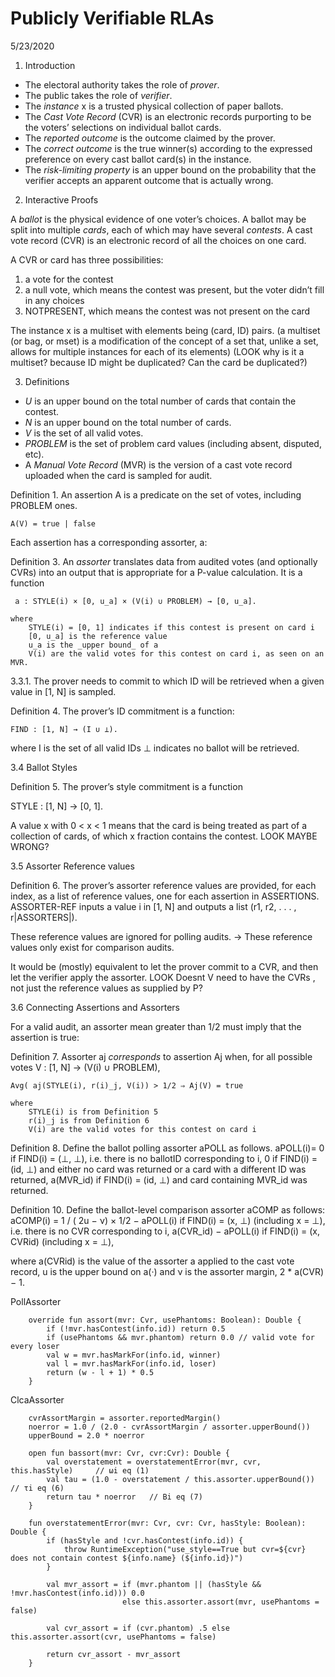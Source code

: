 # Publicly Verifiable RLAs
5/23/2020

1. Introduction

* The electoral authority takes the role of _prover_.
* The public takes the role of _verifier_.
* The _instance_ x is a trusted physical collection of paper ballots.
* The _Cast Vote Record_ (CVR) is an electronic records purporting to be the voters’ selections on individual ballot cards.
* The _reported outcome_ is the outcome claimed by the prover. 
* The _correct outcome_ is the true winner(s) according to the expressed preference on every cast ballot card(s) in the instance.
* The _risk-limiting property_ is an upper bound on the probability that the verifier accepts an apparent outcome that
is actually wrong.


2. Interactive Proofs

A _ballot_ is the physical evidence of one voter’s choices. A ballot may be split into multiple _cards_, each of which 
may have several _contests_. A cast vote record (CVR) is an electronic record of all the choices on one card. 

A CVR or card has three possibilities:

1. a vote for the contest 
2. a null vote, which means the contest was present, but the voter didn’t fill in any choices 
3. NOTPRESENT, which means the contest was not present on the card

The instance x is a multiset with elements being (card, ID) pairs.
(a multiset (or bag, or mset) is a modification of the concept of a set that, unlike a set, allows for multiple instances for each of its elements)
(LOOK why is it a multiset? because ID might be duplicated? Can the card be duplicated?)


3. Definitions

* _U_ is an upper bound on the total number of cards that contain the contest.
* _N_ is an upper bound on the total number of cards.
* _V_ is the set of all valid votes.
* _PROBLEM_ is the set of problem card values (including absent, disputed, etc).
* A _Manual Vote Record_ (MVR) is the version of a cast vote record uploaded when the card is sampled for audit.

Definition 1. An assertion A is a predicate on the set of votes, including PROBLEM ones.

    A(V) = true | false

Each assertion has a corresponding assorter, a:

Definition 3. An _assorter_ translates data from audited votes (and optionally CVRs) into an output
that is appropriate for a P-value calculation. It is a function

     a : STYLE(i) × [0, u_a] × (V(i) ∪ PROBLEM) → [0, u_a].

    where
        STYLE(i) = [0, 1] indicates if this contest is present on card i
        [0, u_a] is the reference value
        u_a is the _upper bound_ of a
        V(i) are the valid votes for this contest on card i, as seen on an MVR.

3.3.1. The prover needs to commit to which ID will be retrieved when a given value in [1, N] is sampled.

Definition 4. The prover’s ID commitment is a function:

    FIND : [1, N] → (I ∪ ⊥).

where 
    I is the set of all valid IDs
    ⊥ indicates no ballot will be retrieved.


3.4 Ballot Styles

Definition 5. The prover’s style commitment is a function

  STYLE : [1, N] → [0, 1].

A value x with 0 < x < 1 means that the card is being treated as part of a collection of cards, of which x fraction 
contains the contest. LOOK MAYBE WRONG?


3.5 Assorter Reference values

Definition 6. The prover’s assorter reference values are provided, for each index, as a list of reference values, one
for each assertion in ASSERTIONS. ASSORTER-REF inputs a value i in [1, N] and outputs a list (r1, r2, . . . , r|ASSORTERS|).

These reference values are ignored for polling audits. -> These reference values only exist for comparison audits.

It would be (mostly) equivalent to let the prover commit to a CVR, and then let the verifier apply the assorter. 
LOOK Doesnt V need to have the CVRs , not just the reference values as supplied by P?


3.6 Connecting Assertions and Assorters

For a valid audit, an assorter mean greater than 1/2 must imply that the assertion is true:

Definition 7. Assorter aj _corresponds_ to assertion Aj when, for all possible votes V : [1, N] → (V(i) ∪ PROBLEM),

    Avg( aj(STYLE(i), r(i)_j, V(i)) > 1/2 ⇒ Aj(V) = true

    where
        STYLE(i) is from Definition 5
        r(i)_j is from Definition 6
        V(i) are the valid votes for this contest on card i


Definition 8. Define the ballot polling assorter aPOLL as follows.
  aPOLL(i)= 0 if FIND(i) = (⊥, ⊥), i.e. there is no ballotID corresponding to i,
            0 if FIND(i) = (id, ⊥) and either no card was returned or a card with a different ID was returned,
            a(MVR_id) if FIND(i) = (id, ⊥) and card containing MVR_id was returned.


Definition 10. Define the ballot-level comparison assorter aCOMP as follows:
aCOMP(i) = 1 / ( 2u − ν) × 1/2 − aPOLL(i)      if FIND(i) = (x, ⊥) (including x = ⊥), i.e. there is no CVR corresponding to i,
                           a(CVR_id) − aPOLL(i) if FIND(i) = (x, CVRid) (including x = ⊥),

where a(CVRid) is the value of the assorter a applied to the cast vote record, u is the upper bound on a(·) and ν is the
assorter margin, 2 * a(CVR) − 1.

PollAssorter
````
    override fun assort(mvr: Cvr, usePhantoms: Boolean): Double {
        if (!mvr.hasContest(info.id)) return 0.5
        if (usePhantoms && mvr.phantom) return 0.0 // valid vote for every loser
        val w = mvr.hasMarkFor(info.id, winner)
        val l = mvr.hasMarkFor(info.id, loser)
        return (w - l + 1) * 0.5
    }
````

ClcaAssorter
````
    cvrAssortMargin = assorter.reportedMargin()
    noerror = 1.0 / (2.0 - cvrAssortMargin / assorter.upperBound())
    upperBound = 2.0 * noerror

    open fun bassort(mvr: Cvr, cvr:Cvr): Double {
        val overstatement = overstatementError(mvr, cvr, this.hasStyle)     // ωi eq (1)
        val tau = (1.0 - overstatement / this.assorter.upperBound())        // τi eq (6)
        return tau * noerror   // Bi eq (7)
    }
    
    fun overstatementError(mvr: Cvr, cvr: Cvr, hasStyle: Boolean): Double {
        if (hasStyle and !cvr.hasContest(info.id)) {
            throw RuntimeException("use_style==True but cvr=${cvr} does not contain contest ${info.name} (${info.id})")
        }

        val mvr_assort = if (mvr.phantom || (hasStyle && !mvr.hasContest(info.id))) 0.0
                         else this.assorter.assort(mvr, usePhantoms = false)

        val cvr_assort = if (cvr.phantom) .5 else this.assorter.assort(cvr, usePhantoms = false)
        
        return cvr_assort - mvr_assort
    }
````